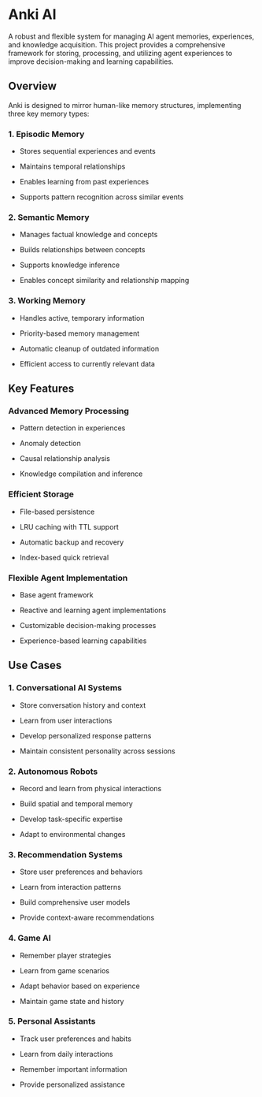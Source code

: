 # Anki AI

  

A robust and flexible system for managing AI agent memories, experiences, and knowledge acquisition. This project provides a comprehensive framework for storing, processing, and utilizing agent experiences to improve decision-making and learning capabilities.

  

## Overview

  

Anki is designed to mirror human-like memory structures, implementing three key memory types:

  

### 1. Episodic Memory

- Stores sequential experiences and events

- Maintains temporal relationships

- Enables learning from past experiences

- Supports pattern recognition across similar events

  

### 2. Semantic Memory

- Manages factual knowledge and concepts

- Builds relationships between concepts

- Supports knowledge inference

- Enables concept similarity and relationship mapping

  

### 3. Working Memory

- Handles active, temporary information

- Priority-based memory management

- Automatic cleanup of outdated information

- Efficient access to currently relevant data

  

## Key Features

  

### Advanced Memory Processing

- Pattern detection in experiences

- Anomaly detection

- Causal relationship analysis

- Knowledge compilation and inference

  

### Efficient Storage

- File-based persistence

- LRU caching with TTL support

- Automatic backup and recovery

- Index-based quick retrieval

  

### Flexible Agent Implementation

- Base agent framework

- Reactive and learning agent implementations

- Customizable decision-making processes

- Experience-based learning capabilities

  

## Use Cases

  

### 1. Conversational AI Systems


- Store conversation history and context

- Learn from user interactions

- Develop personalized response patterns

- Maintain consistent personality across sessions

  

### 2. Autonomous Robots


- Record and learn from physical interactions

- Build spatial and temporal memory

- Develop task-specific expertise

- Adapt to environmental changes


  

### 3. Recommendation Systems


- Store user preferences and behaviors

- Learn from interaction patterns

- Build comprehensive user models

- Provide context-aware recommendations


  

### 4. Game AI


- Remember player strategies

- Learn from game scenarios

- Adapt behavior based on experience

- Maintain game state and history


  

### 5. Personal Assistants


- Track user preferences and habits

- Learn from daily interactions

- Remember important information

- Provide personalized assistance



  

